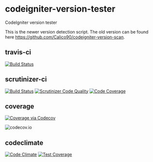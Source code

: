# codeigniter-version-tester
CodeIgniter version tester

This is the newer version detection script. The old version can be found here https://github.com/Calico90/codeigniter-version-scan.

travis-ci
---

[![Build Status](https://travis-ci.org/Calico90/codeigniter-version-tester.svg)](https://travis-ci.org/Calico90/codeigniter-version-tester)

scrutinizer-ci
---

[![Build Status](https://scrutinizer-ci.com/g/Calico90/codeigniter-version-tester/badges/build.png?b=master)](https://scrutinizer-ci.com/g/Calico90/codeigniter-version-tester/build-status/master) 
[![Scrutinizer Code Quality](https://scrutinizer-ci.com/g/Calico90/codeigniter-version-tester/badges/quality-score.png?b=master)](https://scrutinizer-ci.com/g/Calico90/codeigniter-version-tester/?branch=master) 
[![Code Coverage](https://scrutinizer-ci.com/g/Calico90/codeigniter-version-tester/badges/coverage.png?b=master)](https://scrutinizer-ci.com/g/Calico90/codeigniter-version-tester/?branch=master)

coverage
---

<a href="https://codecov.io/github/Calico90/codeigniter-version-tester?branch=master">
  <img src="https://codecov.io/github/Calico90/codeigniter-version-tester/coverage.svg?branch=master" alt="Coverage via Codecov" />
</a>

![codecov.io](https://codecov.io/github/Calico90/codeigniter-version-tester/branch.svg?branch=master)

codeclimate
---

[![Code Climate](https://codeclimate.com/github/Calico90/codeigniter-version-tester/badges/gpa.svg)](https://codeclimate.com/github/Calico90/codeigniter-version-tester) 
[![Test Coverage](https://codeclimate.com/github/Calico90/codeigniter-version-tester/badges/coverage.svg)](https://codeclimate.com/github/Calico90/codeigniter-version-tester/coverage)

